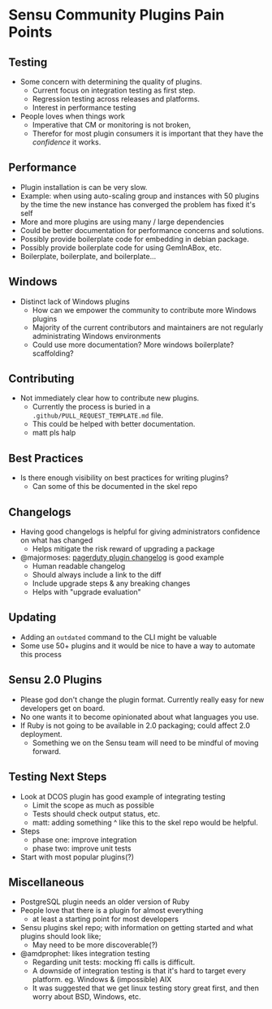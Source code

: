 # Sensu Community Plugins Pain Points

## Testing

- Some concern with determining the quality of plugins.
  - Current focus on integration testing as first step.
  - Regression testing across releases and platforms.
  - Interest in performance testing
- People loves when things work
  - Imperative that CM or monitoring is not broken,
  - Therefor for most plugin consumers it is important that they have the _confidence_ it works.

## Performance

-  Plugin installation is can be very slow.
  - Example: when using auto-scaling group and instances with 50 plugins by the time the new instance has converged the problem has fixed it's self
  - More and more plugins are using many / large dependencies
  - Could be better documentation for performance concerns and solutions. 
  - Possibly provide boilerplate code for embedding in debian package.
  - Possibly provide boilerplate code for using GemInABox, etc.
  - Boilerplate, boilerplate, and boilerplate...

## Windows

- Distinct lack of Windows plugins
  - How can we empower the community to contribute more Windows plugins
  - Majority of the current contributors and maintainers are not regularly administrating Windows environments
  - Could use more documentation? More windows boilerplate? scaffolding?

## Contributing

- Not immediately clear how to contribute new plugins.
  - Currently the process is buried in a `.github/PULL_REQUEST_TEMPLATE.md` file.
  - This could be helped with better documentation.
  - matt pls halp

## Best Practices

- Is there enough visibility on best practices for writing plugins?
  - Can some of this be documented in the skel repo

## Changelogs

- Having good changelogs is helpful for giving administrators confidence on what has changed
  - Helps mitigate the risk reward of upgrading a package
- @majormoses: [pagerduty plugin changelog](https://github.com/sensu-plugins/sensu-plugins-pagerduty/blob/master/CHANGELOG.md) is good example
  - Human readable changelog
  - Should always include a link to the diff
  - Include upgrade steps & any breaking changes
  - Helps with "upgrade evaluation"

## Updating

- Adding an `outdated` command to the CLI might be valuable
- Some use 50+ plugins and it would be nice to have a way to automate this process

## Sensu 2.0 Plugins

- Please god don't change the plugin format. Currently really easy for new developers get on board.
- No one wants it to become opinionated about what languages you use.
- If Ruby is not going to be available in 2.0 packaging; could affect 2.0  deployment.
  - Something we on the Sensu team will need to be mindful of moving forward.

## Testing Next Steps

- Look at DCOS plugin has good example of integrating testing
  - Limit the scope as much as possible
  - Tests should check output status, etc.
  - matt: adding something ^ like this to the skel repo would be helpful.
- Steps
  - phase one: improve integration
  - phase two: improve unit tests
- Start with most popular plugins(?)

## Miscellaneous

- PostgreSQL plugin needs an older version of Ruby
- People love that there is a plugin for almost everything
  - at least a starting point for most developers
- Sensu plugins skel repo; with information on getting started and what plugins should look like;
  - May need to be more discoverable(?)
- @amdprophet: likes integration testing
  - Regarding unit tests: mocking ffi calls is difficult.
  - A downside of integration testing is that it's hard to target every platform. eg. Windows & (impossible) AIX
  - It was suggested that we get linux testing story great first, and then worry about BSD, Windows, etc.
